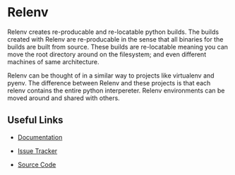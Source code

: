 Relenv
======

Relenv creates re-producable and re-locatable python builds. The builds
created with Relenv are re-producable in the sense that all binaries for the
builds are built from source. These builds are re-locatable meaning you can
move the root directory around on the filesystem; and even different machines
of same architecture.

Relenv can be thought of in a similar way to projects like virtualenv and
pyenv. The difference between Relenv and these projects is that each relenv
contains the entire python interpereter. Relenv environments can be moved
around and shared with others.


## Useful Links

* [Documentation](https://relenv.readthedocs.org/en/latest)

* [Issue Tracker](https://github.com/saltstack/relative-environment-for-python/issues)

* [Source Code](https://github.com/saltstack/relative-environment-for-python)
